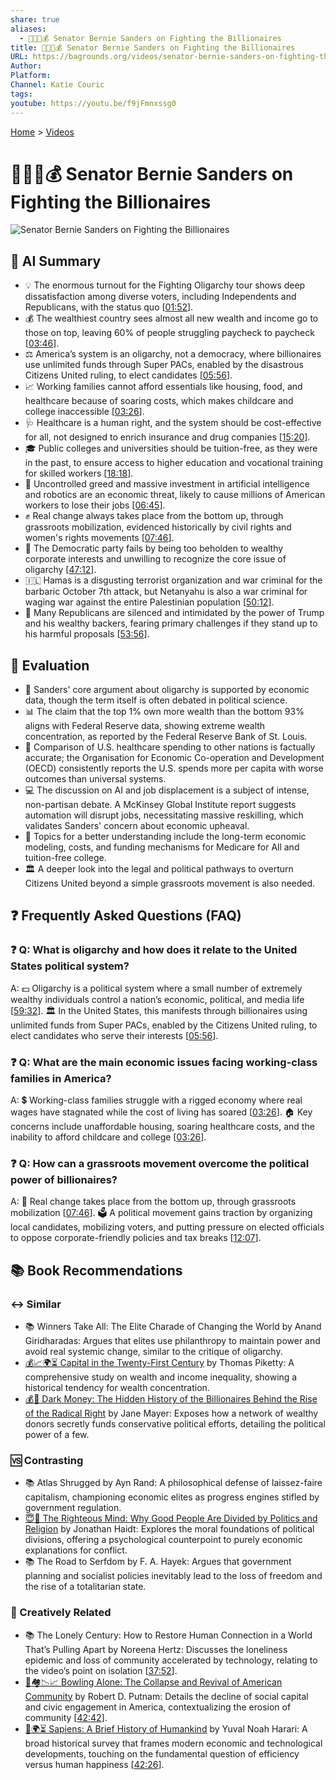 ```yaml
---
share: true
aliases:
  - 👨‍🦳🆚💰 Senator Bernie Sanders on Fighting the Billionaires
title: 👨‍🦳🆚💰 Senator Bernie Sanders on Fighting the Billionaires
URL: https://bagrounds.org/videos/senator-bernie-sanders-on-fighting-the-billionaires
Author:
Platform:
Channel: Katie Couric
tags:
youtube: https://youtu.be/f9jFmnxssg0
---
```

[Home](../index.md) > [Videos](./index.md)  
# 👨‍🦳🆚💰 Senator Bernie Sanders on Fighting the Billionaires  
![Senator Bernie Sanders on Fighting the Billionaires](https://youtu.be/f9jFmnxssg0)  
  
## 🤖 AI Summary  
* 💡 The enormous turnout for the Fighting Oligarchy tour shows deep dissatisfaction among diverse voters, including Independents and Republicans, with the status quo \[[01:52](http://www.youtube.com/watch?v=f9jFmnxssg0&t=112)].  
* 💰 The wealthiest country sees almost all new wealth and income go to those on top, leaving 60% of people struggling paycheck to paycheck \[[03:46](http://www.youtube.com/watch?v=f9jFmnxssg0&t=226)].  
* ⚖️ America’s system is an oligarchy, not a democracy, where billionaires use unlimited funds through Super PACs, enabled by the disastrous Citizens United ruling, to elect candidates \[[05:56](http://www.youtube.com/watch?v=f9jFmnxssg0&t=356)].  
* 📈 Working families cannot afford essentials like housing, food, and healthcare because of soaring costs, which makes childcare and college inaccessible \[[03:26](http://www.youtube.com/watch?v=f9jFmnxssg0&t=206)].  
* 🩺 Healthcare is a human right, and the system should be cost-effective for all, not designed to enrich insurance and drug companies \[[15:20](http://www.youtube.com/watch?v=f9jFmnxssg0&t=920)].  
* 🎓 Public colleges and universities should be tuition-free, as they were in the past, to ensure access to higher education and vocational training for skilled workers \[[18:18](http://www.youtube.com/watch?v=f9jFmnxssg0&t=1098)].  
* 🤖 Uncontrolled greed and massive investment in artificial intelligence and robotics are an economic threat, likely to cause millions of American workers to lose their jobs \[[06:45](http://www.youtube.com/watch?v=f9jFmnxssg0&t=405)].  
* ✊ Real change always takes place from the bottom up, through grassroots mobilization, evidenced historically by civil rights and women's rights movements \[[07:46](http://www.youtube.com/watch?v=f9jFmnxssg0&t=466)].  
* 🎯 The Democratic party fails by being too beholden to wealthy corporate interests and unwilling to recognize the core issue of oligarchy \[[47:12](http://www.youtube.com/watch?v=f9jFmnxssg0&t=2832)].  
* 🇮🇱 Hamas is a disgusting terrorist organization and war criminal for the barbaric October 7th attack, but Netanyahu is also a war criminal for waging war against the entire Palestinian population \[[50:12](http://www.youtube.com/watch?v=f9jFmnxssg0&t=3012)].  
* 🤫 Many Republicans are silenced and intimidated by the power of Trump and his wealthy backers, fearing primary challenges if they stand up to his harmful proposals \[[53:56](http://www.youtube.com/watch?v=f9jFmnxssg0&t=3236)].  
  
## 🤔 Evaluation  
* 🧐 Sanders' core argument about oligarchy is supported by economic data, though the term itself is often debated in political science.  
* 📊 The claim that the top 1% own more wealth than the bottom 93% aligns with Federal Reserve data, showing extreme wealth concentration, as reported by the Federal Reserve Bank of St. Louis.  
* 🏥 Comparison of U.S. healthcare spending to other nations is factually accurate; the Organisation for Economic Co-operation and Development (OECD) consistently reports the U.S. spends more per capita with worse outcomes than universal systems.  
* 💻 The discussion on AI and job displacement is a subject of intense, non-partisan debate. A McKinsey Global Institute report suggests automation will disrupt jobs, necessitating massive reskilling, which validates Sanders' concern about economic upheaval.  
* 🤔 Topics for a better understanding include the long-term economic modeling, costs, and funding mechanisms for Medicare for All and tuition-free college.  
* 🏛️ A deeper look into the legal and political pathways to overturn Citizens United beyond a simple grassroots movement is also needed.  
  
## ❓ Frequently Asked Questions (FAQ)  
  
### ❓ Q: What is oligarchy and how does it relate to the United States political system?  
A: 💵 Oligarchy is a political system where a small number of extremely wealthy individuals control a nation’s economic, political, and media life \[[59:32](http://www.youtube.com/watch?v=f9jFmnxssg0&t=3572)]. 🏛️ In the United States, this manifests through billionaires using unlimited funds from Super PACs, enabled by the Citizens United ruling, to elect candidates who serve their interests \[[05:56](http://www.youtube.com/watch?v=f9jFmnxssg0&t=356)].  
  
### ❓ Q: What are the main economic issues facing working-class families in America?  
A: 💲 Working-class families struggle with a rigged economy where real wages have stagnated while the cost of living has soared \[[03:26](http://www.youtube.com/watch?v=f9jFmnxssg0&t=206)]. 🏠 Key concerns include unaffordable housing, soaring healthcare costs, and the inability to afford childcare and college \[[03:26](http://www.youtube.com/watch?v=f9jFmnxssg0&t=206)].  
  
### ❓ Q: How can a grassroots movement overcome the political power of billionaires?  
A: 🧗 Real change takes place from the bottom up, through grassroots mobilization \[[07:46](http://www.youtube.com/watch?v=f9jFmnxssg0&t=466)]. 🗳️ A political movement gains traction by organizing local candidates, mobilizing voters, and putting pressure on elected officials to oppose corporate-friendly policies and tax breaks \[[12:07](http://www.youtube.com/watch?v=f9jFmnxssg0&t=727)].  
  
## 📚 Book Recommendations  
  
### ↔️ Similar  
* 📚 Winners Take All: The Elite Charade of Changing the World by Anand Giridharadas: Argues that elites use philanthropy to maintain power and avoid real systemic change, similar to the critique of oligarchy.  
* [💰📈🌍⏳ Capital in the Twenty-First Century](../books/capital-in-the-twenty-first-century.md) by Thomas Piketty: A comprehensive study on wealth and income inequality, showing a historical tendency for wealth concentration.  
* [💰🤫 Dark Money: The Hidden History of the Billionaires Behind the Rise of the Radical Right](../books/dark-money-the-hidden-history-of-the-billionaires-behind-the-rise-of-the-radical-right.md) by Jane Mayer: Exposes how a network of wealthy donors secretly funds conservative political efforts, detailing the political power of a few.  
  
### 🆚 Contrasting  
* 📚 Atlas Shrugged by Ayn Rand: A philosophical defense of laissez-faire capitalism, championing economic elites as progress engines stifled by government regulation.  
* [😇🧠 The Righteous Mind: Why Good People Are Divided by Politics and Religion](../books/the-righteous-mind.md) by Jonathan Haidt: Explores the moral foundations of political divisions, offering a psychological counterpoint to purely economic explanations for conflict.  
* 📚 The Road to Serfdom by F. A. Hayek: Argues that government planning and socialist policies inevitably lead to the loss of freedom and the rise of a totalitarian state.  
  
### 🎨 Creatively Related  
* 📚 The Lonely Century: How to Restore Human Connection in a World That’s Pulling Apart by Noreena Hertz: Discusses the loneliness epidemic and loss of community accelerated by technology, relating to the video’s point on isolation \[[37:52](http://www.youtube.com/watch?v=f9jFmnxssg0&t=2272)].  
* [🎳🏘️📉📈 Bowling Alone: The Collapse and Revival of American Community](../books/bowling-alone.md) by Robert D. Putnam: Details the decline of social capital and civic engagement in America, contextualizing the erosion of community \[[42:42](http://www.youtube.com/watch?v=f9jFmnxssg0&t=2562)].  
* [📜🌍⏳ Sapiens: A Brief History of Humankind](../books/sapiens-a-brief-history-of-humankind.md) by Yuval Noah Harari: A broad historical survey that frames modern economic and technological developments, touching on the fundamental question of efficiency versus human happiness \[[42:26](http://www.youtube.com/watch?v=f9jFmnxssg0&t=2546)].